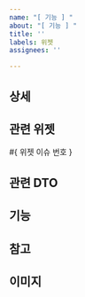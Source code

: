 ```yaml
---
name: "[ 기능 ] "
about: "[ 기능 ] "
title: ''
labels: 위젯
assignees: ''

---
```


## 상세

## 관련 위젯
#{ 위젯 이슈 번호 }

## 관련 DTO

## 기능

## 참고

## 이미지
